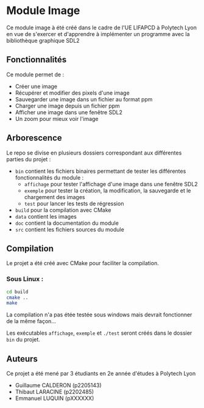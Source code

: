 # Module Image

Ce module image à été créé dans le cadre de l'UE LIFAPCD à Polytech Lyon en vue de s'exercer et d'apprendre à implémenter un
programme avec la bibliothèque graphique SDL2

## Fonctionnalités

Ce module permet de :

- Créer une image
- Récupérer et modifier des pixels d'une image
- Sauvegarder une image dans un fichier au format ppm
- Charger une image depuis un fichier ppm
- Afficher une image dans une fenêtre SDL2
- Un zoom pour mieux voir l'image

## Arborescence

Le repo se divise en plusieurs dossiers correspondant aux différentes parties du projet :

- ``bin`` contient les fichiers binaires permettant de tester les différentes fonctionnalités du module :
    - ``affichage`` pour tester l'affichage d'une image dans une fenêtre SDL2
    - ``exemple`` pour tester la création, la modification, la sauvegarde et le chargement des images
    - ``test`` pour lancer les tests de régression
- ``build`` pour la compilation avec CMake
- ``data`` contient les images 
- ``doc`` contient la documentation du module
- ``src`` contient les fichiers sources du module

## Compilation

Le projet a été créé avec CMake pour faciliter la compilation.

### Sous Linux :

```bash
cd build
cmake ..
make
```

La compilation n'a pas étée testée sous windows mais devrait fonctionner de la même façon...

Les exécutables ``affichage``, ``exemple``  et ``./test`` seront créés dans le dossier ``bin`` du projet.

## Auteurs

Ce projet a été mené par 3 étudiants en 2e année d'études à Polytech Lyon

- Guillaume CALDERON (p2205143)
- Thibaut LARACINE (p2202485)
- Emmanuel LUQUIN (pXXXXXX)